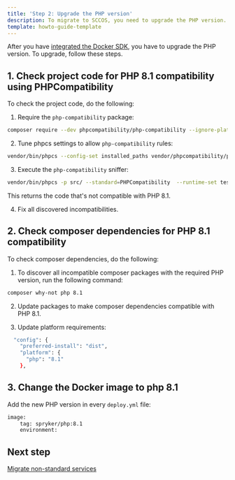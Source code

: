 ```yaml
---
title: 'Step 2: Upgrade the PHP version'
description: To migrate to SCCOS, you need to upgrade the PHP version.
template: howto-guide-template
---
```


After you have [integrated the Docker SDK](/docs/scos/dev/migration-concepts/migrate-to-sccos/step-1-integrate-the-docker-sdk.html), you have to upgrade the PHP version. 
To upgrade, follow these steps.

## 1. Check project code for PHP 8.1 compatibility using PHPCompatibility

To check the project code, do the following:

1. Require the `php-compatibility` package:

```bash
composer require --dev phpcompatibility/php-compatibility --ignore-platform-reqs
```

2. Tune phpcs settings to allow `php-compatibility` rules:
```bash
vendor/bin/phpcs --config-set installed_paths vendor/phpcompatibility/php-compatibility
```

3. Execute the `php-compatibility` sniffer:

```bash
vendor/bin/phpcs -p src/ --standard=PHPCompatibility  --runtime-set testVersion 8.1
```
This returns the code that's not compatible with PHP 8.1.

4. Fix all discovered incompatibilities.

## 2. Check composer dependencies for PHP 8.1 compatibility

To check composer dependencies, do the following:

1. To discover all incompatible composer packages with the required PHP version, run the following command:

```bash
composer why-not php 8.1
```
2. Update packages to make composer dependencies compatible with PHP 8.1.

3. Update platform requirements:

```bash
  "config": {
    "preferred-install": "dist",
    "platform": {
      "php": "8.1"
    },
```

## 3. Change the Docker image to php 8.1

Add the new PHP version in every `deploy.yml` file:

```bash
image:
    tag: spryker/php:8.1
    environment:
```

## Next step
 [Migrate non-standard services](/docs/scos/dev/migration-concepts/migrate-to-sccos/step-3-migrate-non-standard-services.html)
